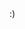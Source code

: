 <html lang="pt-br">
  <head>
    <title>Github Pages</title>
    <meta charset="utf-8">
  </head>
  <body>
    :)
  </body>
</html>
